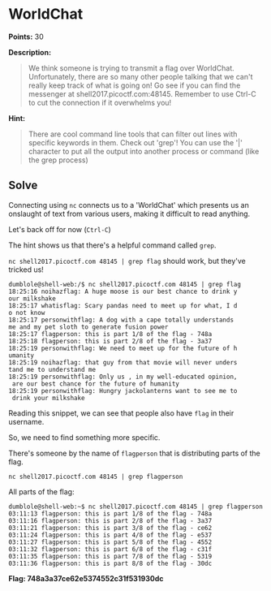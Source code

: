# WorldChat
**Points:** 30

**Description:**
>We think someone is trying to transmit a flag over WorldChat. 
Unfortunately, there are so many other people talking that we can't really keep track of what is going on! 
Go see if you can find the messenger at shell2017.picoctf.com:48145. 
Remember to use Ctrl-C to cut the connection if it overwhelms you!

**Hint:**
>There are cool command line tools that can filter out lines with specific keywords in them. 
Check out 'grep'! You can use the '|' character to put all the output into another process or command (like the grep process)

## Solve
Connecting using `nc` connects us to a 'WorldChat' which presents us an onslaught of text from various users, making it 
difficult to read anything.

Let's back off for now (`Ctrl-C`)

The hint shows us that there's a helpful command called `grep`.

`nc shell2017.picoctf.com 48145 | grep flag` should work, but they've tricked us!

```
dumblole@shell-web:/$ nc shell2017.picoctf.com 48145 | grep flag
18:25:16 noihazflag: A huge moose is our best chance to drink y
our milkshake                                                  
18:25:17 whatisflag: Scary pandas need to meet up for what, I d
o not know                                                     
18:25:17 personwithflag: A dog with a cape totally understands 
me and my pet sloth to generate fusion power                   
18:25:17 flagperson: this is part 1/8 of the flag - 748a
18:25:18 flagperson: this is part 2/8 of the flag - 3a37
18:25:19 personwithflag: We need to meet up for the future of h
umanity                                                        
18:25:19 noihazflag: that guy from that movie will never unders
tand me to understand me                                       
18:25:19 personwithflag: Only us , in my well-educated opinion,
 are our best chance for the future of humanity                
18:25:19 personwithflag: Hungry jackolanterns want to see me to
 drink your milkshake 
 ```
 Reading this snippet, we can see that people also have `flag` in their username.
 
 So, we need to find something more specific.
 
 There's someone by the name of `flagperson` that is distributing parts of the flag.
 
 `nc shell2017.picoctf.com 48145 | grep flagperson`
 
 All parts of the flag:
 
 ```
 dumblole@shell-web:~$ nc shell2017.picoctf.com 48145 | grep flagperson                             
03:11:13 flagperson: this is part 1/8 of the flag - 748a
03:11:16 flagperson: this is part 2/8 of the flag - 3a37
03:11:21 flagperson: this is part 3/8 of the flag - ce62
03:11:24 flagperson: this is part 4/8 of the flag - e537
03:11:27 flagperson: this is part 5/8 of the flag - 4552
03:11:32 flagperson: this is part 6/8 of the flag - c31f
03:11:35 flagperson: this is part 7/8 of the flag - 5319
03:11:36 flagperson: this is part 8/8 of the flag - 30dc
```

**Flag: 748a3a37ce62e5374552c31f531930dc**
